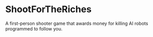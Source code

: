 # ShootForTheRiches
A first-person shooter game that awards money for killing AI robots programmed to follow you.
